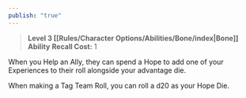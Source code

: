 ```yaml
---
publish: "true"
---
```

> **Level 3 [[Rules/Character Options/Abilities/Bone/index|Bone]] Ability**
> **Recall Cost:** 1

When you Help an Ally, they can spend a Hope to add one of your Experiences to their roll alongside your advantage die.

When making a Tag Team Roll, you can roll a d20 as your Hope Die.
